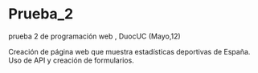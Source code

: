# Prueba_2
prueba 2 de programación web , DuocUC (Mayo,12)

Creación de página web que muestra estadísticas deportivas de España.
Uso de API y creación de formularios.
